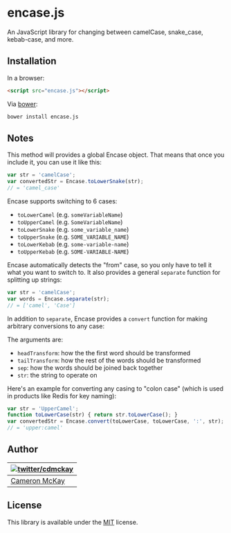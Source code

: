 # encase.js

An JavaScript library for changing between camelCase, snake_case, kebab-case, and more.  

## Installation

In a browser:

```html
<script src="encase.js"></script>
```

Via [bower](http://bower.io/):

```bash
bower install encase.js
```

## Notes

This method will provides a global Encase object. That means that once you include it, you can use it like this:

```javascript
var str = 'camelCase';
var convertedStr = Encase.toLowerSnake(str);
// = 'camel_case'
```

Encase supports switching to 6 cases:

* `toLowerCamel` (e.g. `someVariableName`)
* `toUpperCamel` (e.g. `SomeVariableName`)
* `toLowerSnake` (e.g. `some_variable_name`)
* `toUpperSnake` (e.g. `SOME_VARIABLE_NAME`)
* `toLowerKebab` (e.g. `some-variable-name`)
* `toUpperKebab` (e.g. `SOME-VARIABLE-NAME`)

Encase automatically detects the "from" case, so you only have to tell it what you want to switch to. It also provides
a general `separate` function for splitting up strings:

```javascript
var str = 'camelCase';
var words = Encase.separate(str);
// = ['camel', 'Case']
```

In addition to `separate`, Encase provides a `convert` function for making arbitrary conversions to any case:

The arguments are:

* `headTransform`: how the the first word should be transformed
* `tailTransform`: how the rest of the words should be transformed
* `sep`: how the words should be joined back together
* `str`: the string to operate on

Here's an example for converting any casing to "colon case" (which is used in products like Redis for key naming):

```javascript
var str = 'UpperCamel';
function toLowerCase(str) { return str.toLowerCase(); }
var convertedStr = Encase.convert(toLowerCase, toLowerCase, ':', str);
// = 'upper:camel'
```

## Author

| [![twitter/cdmckay](https://gravatar.com/avatar/b181c028e6b51d408450e12ab68bf25c?s=70)](https://twitter.com/cdmckay "Follow @cdmckay on Twitter") |
|---|
| [Cameron McKay](https://cdmckay.org/) |

## License

This library is available under the [MIT](http://opensource.org/licenses/mit-license.php) license.
